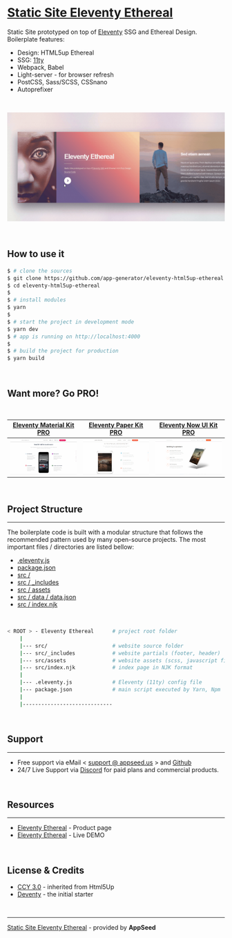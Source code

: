 # [Static Site Eleventy Ethereal](https://appseed.us/static-site/eleventy-html5up-ethereal)

Static Site prototyped on top of [Eleventy](https://www.11ty.io/) SSG and Ethereal Design. Boilerplate features:

- Design: HTML5up Ethereal
- SSG: [11ty](https://www.11ty.io/)
- Webpack, Babel
- Light-server - for browser refresh
- PostCSS, Sass/SCSS, CSSnano
- Autoprefixer

<br />

![Eleventy Html5UP Ethereal - Gif animated intro.](https://github.com/app-generator/static/blob/master/products/eleventy-html5up-ethereal-intro.gif?raw=true)

<br />

## How to use it

```bash
$ # clone the sources
$ git clone https://github.com/app-generator/eleventy-html5up-ethereal.git
$ cd eleventy-html5up-ethereal
$
$ # install modules
$ yarn
$
$ # start the project in development mode
$ yarn dev
$ # app is running on http://localhost:4000
$
$ # build the project for production
$ yarn build
```

<br />

## Want more? Go PRO!

<br />

| [Eleventy Material Kit PRO](https://appseed.us/static-site/eleventy-material-kit-pro) | [Eleventy Paper Kit PRO](https://appseed.us/static-site/eleventy-paper-kit-pro) | [Eleventy Now UI Kit PRO](https://appseed.us/static-site/eleventy-now-ui-kit-pro) |
| --- | --- | --- |
| [![Eleventy Material Kit PRO](https://raw.githubusercontent.com/app-generator/static/master/products/eleventy-material-kit-pro-intro.gif)](https://appseed.us/static-site/eleventy-material-kit-pro)  | [![Eleventy Paper Kit PRO](https://raw.githubusercontent.com/app-generator/static/master/products/eleventy-paper-kit-pro-intro.gif)](https://appseed.us/static-site/eleventy-paper-kit-pro) | [![Eleventy Now UI Kit PRO](https://raw.githubusercontent.com/app-generator/static/master/products/eleventy-now-ui-kit-pro-intro.gif)](https://appseed.us/static-site/eleventy-now-ui-kit-pro)

<br />

## Project Structure
---

The boilerplate code is built with a modular structure that follows the recommended pattern used by many open-source projects. The most important files / directories are listed bellow:

- [.eleventy.js](https://github.com/app-generator/eleventy-html5up-ethereal/blob/master/.eleventy.js)
- [package.json](https://github.com/app-generator/eleventy-html5up-ethereal/blob/master/package.json)
- [src /](https://github.com/app-generator/eleventy-html5up-ethereal/tree/master/src)
- [src / _includes](https://github.com/app-generator/eleventy-html5up-ethereal/tree/master/src/_includes)
- [src / assets](https://github.com/app-generator/eleventy-html5up-ethereal/tree/master/src/assets)
- [src / data / data.json](https://github.com/app-generator/eleventy-html5up-ethereal/blob/master/src/_data/data.json)
- [src / index.njk](https://github.com/app-generator/eleventy-html5up-ethereal/blob/master/src/index.njk)

<br />

```bash
< ROOT > - Eleventy Ethereal      # project root folder
    |
    |--- src/                     # website source folder  
    |--- src/_includes            # website partials (footer, header)  
    |--- src/assets               # website assets (scss, javascript files)
    |--- src/index.njk            # index page in NJK format
    |  
    |--- .eleventy.js             # Eleventy (11ty) config file
    |--- package.json             # main script executed by Yarn, Npm
    |
    |-----------------------------
```

<br />

## Support
---

- Free support via eMail < [support @ appseed.us](https://appseed.us/support) > and [Github](https://github.com/app-generator/flask-argon-dashboard/issues/)
- 24/7 Live Support via [Discord](https://discord.gg/fZC6hup) for paid plans and commercial products.

<br />

## Resources
---

- [Eleventy Ethereal](https://appseed.us/static-site/eleventy-html5up-ethereal) - Product page
- [Eleventy Ethereal](https://eleventy-html5up-ethereal.appseed.us) - Live DEMO

<br />

## License & Credits

- [CCY 3.0](https://html5up.net/license) - inherited from Html5Up
- [Deventy](https://github.com/ianrose/deventy) - the initial starter 

<br />

---
[Static Site Eleventy Ethereal](https://appseed.us/static-site/eleventy-html5up-ethereal) - provided by **AppSeed**
